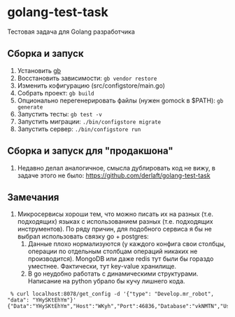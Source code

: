# golang-test-task
Тестовая задача для Golang разработчика

## Сборка и запуск

1. Установить [gb](https://getgb.io/)
1. Восстановить зависимости: `gb vendor restore`
1. Изменить кофигурацию (src/configstore/main.go)
1. Собрать проект: `gb build`
1. Опционально перегенерировать файлы (нужен gomock в $PATH): `gb generate`
1. Запустить тесты: `gb test -v`
1. Запустить миграции: `./bin/configstore migrate`
1. Запустить сервер: `./bin/configstore run`

## Сборка и запуск для "продакшона"

1. Недавно делал аналогичное, смысла дублировать код не вижу, в задаче этого не было: https://github.com/derlaft/golang-test-task

## Замечания

1. Микросервисы хороши тем, что можно писать их на разных (т.е. подходящих) языках с использованием разных (т.е. подходящих инструментов). По ряду причин, для подобного сервиса я бы не выбрал использовать связку go + postgres:
    1) Данные плохо нормализуются (у каждого конфига свои столбцы, операции по отдельным столбцам операций никаких не производится). MongoDB или даже redis тут были бы гораздо уместнее. Фактически, тут key-value хранилище.
    1) В go неудобно работать с динамическими структурами. Написание на python убрало бы кучу лишнего кода.

```
 % curl localhost:8078/get_config -d '{"type": "Develop.mr_robot", "data": "YHySKtEhYm"}'
{"Data":"YHySKtEhYm","Host":"WKyh","Port":46836,"Database":"vkNMTN","User":"zmPBh","Password":"teBuZLhZ","Schema":"YUEZgVvd"}

```


